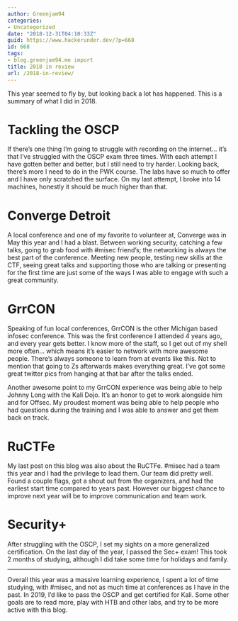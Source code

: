 ```yaml
---
author: Greenjam94
categories:
- Uncategorized
date: "2018-12-31T04:10:33Z"
guid: https://www.hackerunder.dev/?p=668
id: 668
tags:
- blog.greenjam94.me import
title: 2018 in review
url: /2018-in-review/
---
```


This year seemed to fly by, but looking back a lot has happened. This is a summary of what I did in 2018.

# Tackling the OSCP

If there’s one thing I’m going to struggle with recording on the internet… it’s that I’ve struggled with the OSCP exam three times. With each attempt I have gotten better and better, but I still need to try harder. Looking back, there’s more I need to do in the PWK course. The labs have so much to offer and I have only scratched the surface. On my last attempt, I broke into 14 machines, honestly it should be much higher than that.

# Converge Detroit

A local conference and one of my favorite to volunteer at, Converge was in May this year and I had a blast. Between working security, catching a few talks, going to grab food with #misec friend’s; the networking is always the best part of the conference. Meeting new people, testing new skills at the CTF, seeing great talks and supporting those who are talking or presenting for the first time are just some of the ways I was able to engage with such a great community.

# GrrCON

Speaking of fun local conferences, GrrCON is the other Michigan based infosec conference. This was the first conference I attended 4 years ago, and every year gets better. I know more of the staff, so I get out of my shell more often… which means it’s easier to network with more awesome people. There’s always someone to learn from at events like this. Not to mention that going to Zs afterwards makes everything great. I’ve got some great twitter pics from hanging at that bar after the talks ended.

Another awesome point to my GrrCON experience was being able to help Johnny Long with the Kali Dojo. It’s an honor to get to work alongside him and for Offsec. My proudest moment was being able to help people who had questions during the training and I was able to answer and get them back on track.

# RuCTFe

My last post on this blog was also about the RuCTFe. #misec had a team this year and I had the privilege to lead them. Our team did pretty well. Found a couple flags, got a shout out from the organizers, and had the earliest start time compared to years past. However our biggest chance to improve next year will be to improve communication and team work.

# Security+

After struggling with the OSCP, I set my sights on a more generalized certification. On the last day of the year, I passed the Sec+ exam! This took 2 months of studying, although I did take some time for holidays and family.

- - - - - -

Overall this year was a massive learning experience, I spent a lot of time studying, with #misec, and not as much time at conferences as I have in the past. In 2019, I’d like to pass the OSCP and get certified for Kali. Some other goals are to read more, play with HTB and other labs, and try to be more active with this blog.